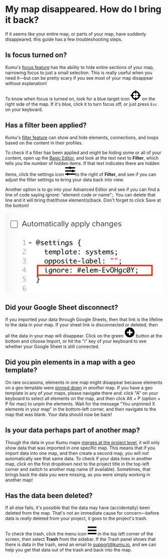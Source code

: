 # My map disappeared. How do I bring it back?

If it seems like your entire map, or parts of your map, have suddenly disappeared, this guide has a few troubleshooting steps.

## Is focus turned on?

Kumu's [focus feature](../guides/focus.md) has the ability to hide entire sections of your map, narrowing focus to just a small selection. This is really useful when you need it—but can be pretty scary if you see most of your map disappear without explanation!

To know when focus is turned on, look for a blue target icon ![](../icons/crosshairs.svg) on the right side of the map. If it's blue, click it to turn focus off, or just press `Esc` on your keyboard.

## Has a filter been applied?

Kumu's [filter feature](../guides/filter.md) can show and hide elements, connections, and loops based on the content in their profiles.

To check if a filter has been applied and might be hiding some or all of your content, open up the [Basic Editor](../overview/view-editors.md#basic-editor), and look at the text next to **Filter**, which tells you the number of hidden items. If that text indicates there are hidden items, click the settings icon ![](../icons/sliders-h.svg)to the right of **Filter**, and see if you can adjust the filter settings to bring your data back into view.

Another option is to go into your Advanced Editor and see if you can find a line of code saying ignore: "element code or name";. You can delete that line and it will bring that/those element(s)back. Don't forget to click Save at the bottom!

![Unhide Elements](../images/unhide-elements.png)

## Did your Google Sheet disconnect?

If you imported your data through Google Sheets, then that link is the lifeline to the data in your map. If your sheet link is disconnected or deleted, then all the data in your map will disappear. Click on the green ![](../icons/plus-circle.svg) button at the bottom and choose Import, or hit the "i" key of your keyboard to see whether your Google Sheet is still connected.

## Did you pin elements in a map with a geo template?

On rare occasions, elements in one map might disappear because elements on a geo template were [pinned down](how-do-keep-elements-from-moving.md) in _another_ map. If you have a geo template in any of your maps, please navigate there and: click "A" on your keyboard to select all elements on the map, and then click Alt + P (option + P for mac) to unpin the elements. Wait for the message "You unpinned X elements in your map" in the bottom-left corner, and then navigate to the map that was blank. Your data should now be back!

## Is your data perhaps part of another map?

Though the data in your Kumu maps [merges at the project level](../overview/kumus-architecture.md#projects), it will only show data that was imported in one specific map. This means that if you import data into one map, and then create a second map, you will _not_ automatically see that same data. To check if your data lives in another map, click on the first dropdown next to the project title in the top-left corner and switch to another map name (if available). Sometimes, that brings back the data you were missing, as you were simply working in another map!

## Has the data been deleted?

If all else fails, it's possible that the data may have (accidentally) been deleted from the map. That's not an immediate cause for concern—before data is _really_ deleted from your project, it goes to the project's trash.

To check the trash, click the menu icon ![](../icons/bars.svg) in the top left corner of the screen, then select **Trash** from the sidebar. If the Trash panel shows that there is data in the trash, send an email to [support@kumu.io](mailto:support@kumu.io), and we can help you get that data out of the trash and back into the map.
